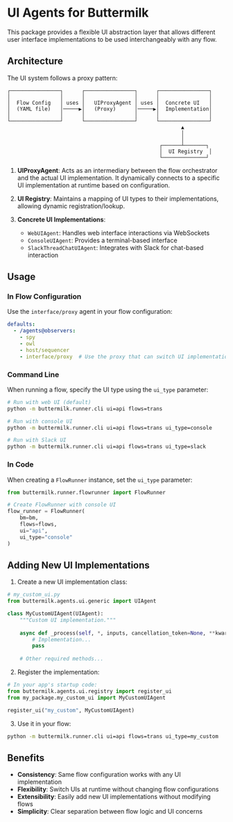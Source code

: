 # UI Agents for Buttermilk

This package provides a flexible UI abstraction layer that allows different user interface implementations to be used interchangeably with any flow.

## Architecture

The UI system follows a proxy pattern:

```
┌────────────────┐      ┌────────────────┐      ┌────────────────┐
│                │      │                │      │                │
│  Flow Config   │ uses │   UIProxyAgent │ uses │  Concrete UI   │
│  (YAML file)   │─────▶│   (Proxy)      │─────▶│  Implementation│
│                │      │                │      │                │
└────────────────┘      └────────────────┘      └────────────────┘
                                                        ▲
                                                        │
                                                        │
                                                 ┌──────┴───────┐
                                                 │  UI Registry  │
                                                 └──────────────┘
```

1. **UIProxyAgent**: Acts as an intermediary between the flow orchestrator and the actual UI implementation. It dynamically connects to a specific UI implementation at runtime based on configuration.

2. **UI Registry**: Maintains a mapping of UI types to their implementations, allowing dynamic registration/lookup.

3. **Concrete UI Implementations**:
   - `WebUIAgent`: Handles web interface interactions via WebSockets
   - `ConsoleUIAgent`: Provides a terminal-based interface
   - `SlackThreadChatUIAgent`: Integrates with Slack for chat-based interaction

## Usage

### In Flow Configuration

Use the `interface/proxy` agent in your flow configuration:

```yaml
defaults:
  - /agents@observers:
    - spy
    - owl
    - host/sequencer
    - interface/proxy  # Use the proxy that can switch UI implementations
```

### Command Line

When running a flow, specify the UI type using the `ui_type` parameter:

```bash
# Run with web UI (default)
python -m buttermilk.runner.cli ui=api flows=trans

# Run with console UI
python -m buttermilk.runner.cli ui=api flows=trans ui_type=console

# Run with Slack UI
python -m buttermilk.runner.cli ui=api flows=trans ui_type=slack
```

### In Code

When creating a `FlowRunner` instance, set the `ui_type` parameter:

```python
from buttermilk.runner.flowrunner import FlowRunner

# Create FlowRunner with console UI
flow_runner = FlowRunner(
    bm=bm,
    flows=flows,
    ui="api",
    ui_type="console"
)
```

## Adding New UI Implementations

1. Create a new UI implementation class:

```python
# my_custom_ui.py
from buttermilk.agents.ui.generic import UIAgent

class MyCustomUIAgent(UIAgent):
    """Custom UI implementation."""
    
    async def _process(self, *, inputs, cancellation_token=None, **kwargs):
        # Implementation...
        pass
        
    # Other required methods...
```

2. Register the implementation:

```python
# In your app's startup code:
from buttermilk.agents.ui.registry import register_ui
from my_package.my_custom_ui import MyCustomUIAgent

register_ui("my_custom", MyCustomUIAgent)
```

3. Use it in your flow:

```bash
python -m buttermilk.runner.cli ui=api flows=trans ui_type=my_custom
```

## Benefits

- **Consistency**: Same flow configuration works with any UI implementation
- **Flexibility**: Switch UIs at runtime without changing flow configurations
- **Extensibility**: Easily add new UI implementations without modifying flows
- **Simplicity**: Clear separation between flow logic and UI concerns
